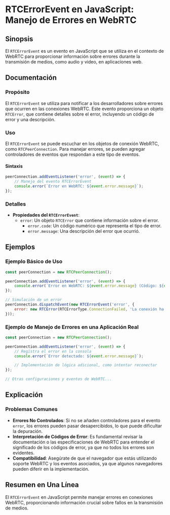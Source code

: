 <!--
Meta Description: # RTCErrorEvent en JavaScript: Manejo de Errores en WebRTC ## Sinopsis El `RTCErrorEvent` es un evento en JavaScript que se utiliza en el contexto de ...
Meta Keywords: error, que, webrtc, errores, rtcerrorevent
-->

# RTCErrorEvent en JavaScript: Manejo de Errores en WebRTC

## Sinopsis
El `RTCErrorEvent` es un evento en JavaScript que se utiliza en el contexto de WebRTC para proporcionar información sobre errores durante la transmisión de medios, como audio y video, en aplicaciones web.

## Documentación
### Propósito
El `RTCErrorEvent` se utiliza para notificar a los desarrolladores sobre errores que ocurren en las conexiones WebRTC. Este evento proporciona un objeto `RTCError`, que contiene detalles sobre el error, incluyendo un código de error y una descripción.

### Uso
El `RTCErrorEvent` se puede escuchar en los objetos de conexión WebRTC, como `RTCPeerConnection`. Para manejar errores, se pueden agregar controladores de eventos que respondan a este tipo de eventos.

#### Sintaxis
```javascript
peerConnection.addEventListener('error', (event) => {
    // Manejo del evento RTCErrorEvent
    console.error(`Error en WebRTC: ${event.error.message}`);
});
```

### Detalles
- **Propiedades del `RTCErrorEvent`**:
  - `error`: Un objeto `RTCError` que contiene información sobre el error.
    - `error.code`: Un código numérico que representa el tipo de error.
    - `error.message`: Una descripción del error que ocurrió.

## Ejemplos
### Ejemplo Básico de Uso
```javascript
const peerConnection = new RTCPeerConnection();

peerConnection.addEventListener('error', (event) => {
    console.error(`Error en WebRTC: ${event.error.message} (Código: ${event.error.code})`);
});

// Simulación de un error
peerConnection.dispatchEvent(new RTCErrorEvent('error', {
    error: new RTCError(RTCErrorType.ConnectionFailed, 'La conexión ha fallado')
}));
```

### Ejemplo de Manejo de Errores en una Aplicación Real
```javascript
const peerConnection = new RTCPeerConnection();

peerConnection.addEventListener('error', (event) => {
    // Registra el error en la consola
    console.error(`Error detectado: ${event.error.message}`);

    // Implementación de lógica adicional, como intentar reconectar
});

// Otras configuraciones y eventos de WebRTC...
```

## Explicación
### Problemas Comunes
- **Errores No Controlados**: Si no se añaden controladores para el evento `error`, los errores pueden pasar desapercibidos, lo que puede dificultar la depuración.
- **Interpretación de Códigos de Error**: Es fundamental revisar la documentación o las especificaciones de WebRTC para entender el significado de los códigos de error, ya que no todos los errores son evidentes.
- **Compatibilidad**: Asegúrate de que el navegador que estás utilizando soporte WebRTC y los eventos asociados, ya que algunos navegadores pueden diferir en la implementación.

## Resumen en Una Línea
El `RTCErrorEvent` en JavaScript permite manejar errores en conexiones WebRTC, proporcionando información crucial sobre fallos en la transmisión de medios.